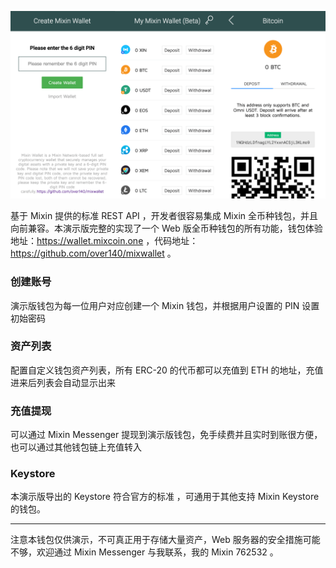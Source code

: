 ![Mixwallet](./wallet-web-screenshot.png)

基于 Mixin 提供的标准 REST API ，开发者很容易集成 Mixin 全币种钱包，并且向前兼容。本演示版完整的实现了一个 Web 版全币种钱包的所有功能，钱包体验地址：https://wallet.mixcoin.one ，代码地址：https://github.com/over140/mixwallet 。

### 创建账号
演示版钱包为每一位用户对应创建一个 Mixin 钱包，并根据用户设置的 PIN 设置初始密码

### 资产列表
配置自定义钱包资产列表，所有 ERC-20 的代币都可以充值到 ETH 的地址，充值进来后列表会自动显示出来

### 充值提现
可以通过 Mixin Messenger 提现到演示版钱包，免手续费并且实时到账很方便，也可以通过其他钱包链上充值转入

### Keystore
本演示版导出的 Keystore 符合官方的标准 ，可通用于其他支持 Mixin Keystore 的钱包。

---
注意本钱包仅供演示，不可真正用于存储大量资产，Web 服务器的安全措施可能不够，欢迎通过 Mixin Messenger 与我联系，我的 Mixin 762532 。